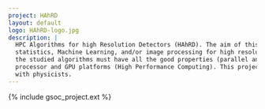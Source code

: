 ```yaml
---
project: HAhRD
layout: default
logo: HAhRD-logo.jpg
description: |
  HPC Algorithms for high Resolution Detectors (HAhRD). The aim of this project is to investigate new methods based on 
  statistics, Machine Learning, and/or image processing for high resolution detectors or sub-detectors in HEP. In addition, 
  the studied algorithms must have all the good properties (parallel and vectorized) to run efficiently on extensible 
  processor and GPU platforms (High Performance Computing). This project will be achieved with a strong collaboration 
  with physicists.
---
```


{% include gsoc_project.ext %}
